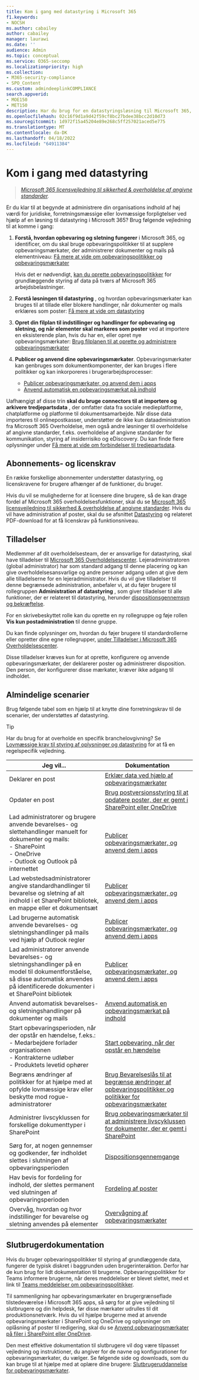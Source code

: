 ```yaml
---
title: Kom i gang med datastyring i Microsoft 365
f1.keywords:
- NOCSH
ms.author: cabailey
author: cabailey
manager: laurawi
ms.date: ''
audience: Admin
ms.topic: conceptual
ms.service: O365-seccomp
ms.localizationpriority: high
ms.collection:
- M365-security-compliance
- SPO_Content
ms.custom: admindeeplinkCOMPLIANCE
search.appverid:
- MOE150
- MET150
description: Har du brug for en datastyringsløsning til Microsoft 365, der administrerer indhold af høj værdi for juridiske, forretningsmæssige eller lovmæssige forpligtelser, men er du ikke sikker på, hvor du skal starte? Læs nogle praktiske retningslinjer for at komme i gang.
ms.openlocfilehash: 02c16f9d1a9d42f59cf8bc27bdee38bcc2d10d73
ms.sourcegitcommit: 1d972f15a45204e89e268c5ff257021aced5e775
ms.translationtype: MT
ms.contentlocale: da-DK
ms.lasthandoff: 04/18/2022
ms.locfileid: "64911384"
---
```

# <a name="get-started-with-records-management"></a>Kom i gang med datastyring

>*[Microsoft 365 licensvejledning til sikkerhed & overholdelse af angivne standarder](/office365/servicedescriptions/microsoft-365-service-descriptions/microsoft-365-tenantlevel-services-licensing-guidance/microsoft-365-security-compliance-licensing-guidance).*

Er du klar til at begynde at administrere din organisations indhold af høj værdi for juridiske, forretningsmæssige eller lovmæssige forpligtelser ved hjælp af en løsning til datastyring i Microsoft 365? Brug følgende vejledning til at komme i gang:

1. **Forstå, hvordan opbevaring og sletning fungerer** i Microsoft 365, og identificer, om du skal bruge opbevaringspolitikker til at supplere opbevaringsmærkater, der administrerer dokumenter og mails på elementniveau: [Få mere at vide om opbevaringspolitikker og opbevaringsmærkater](retention.md)
    
    Hvis det er nødvendigt, [kan du oprette opbevaringspolitikker](create-retention-policies.md) for grundlæggende styring af data på tværs af Microsoft 365 arbejdsbelastninger.
    
2. **Forstå løsningen til datastyring** , og hvordan opbevaringsmærkater kan bruges til at tillade eller blokere handlinger, når dokumenter og mails erklæres som poster: [Få mere at vide om datastyring](records-management.md)

3. **Opret din filplan til indstillinger og handlinger for opbevaring og sletning, og når elementer skal markeres som poster** ved at importere en eksisterende plan, hvis du har en, eller opret nye opbevaringsmærkater: [Brug filplanen til at oprette og administrere opbevaringsmærkater](file-plan-manager.md)

4. **Publicer og anvend dine opbevaringsmærkater**. Opbevaringsmærkater kan genbruges som dokumentkomponenter, der kan bruges i flere politikker og kan inkorporeres i brugerarbejdsprocesser:

    - [Publicer opbevaringsmærkater, og anvend dem i apps](create-apply-retention-labels.md)
    - [Anvend automatisk en opbevaringsmærkat på indhold](apply-retention-labels-automatically.md)

Uafhængigt af disse trin **skal du bruge connectors til at importere og arkivere tredjepartsdata** , der omfatter data fra sociale medieplatforme, chatplatforme og platforme til dokumentsamarbejde. Når disse data importeres til onlinepostkasser, understøtter de ikke kun dataadministration fra Microsoft 365 Overholdelse, men også andre løsninger til overholdelse af angivne standarder, f.eks. overholdelse af angivne standarder for kommunikation, styring af insiderrisiko og eDiscovery. Du kan finde flere oplysninger under [Få mere at vide om forbindelser til tredjepartsdata](archiving-third-party-data.md).

## <a name="subscription-and-licensing-requirements"></a>Abonnements- og licenskrav

En række forskellige abonnementer understøtter datastyring, og licenskravene for brugere afhænger af de funktioner, du bruger.

Hvis du vil se mulighederne for at licensere dine brugere, så de kan drage fordel af Microsoft 365 overholdelsesfunktioner, skal du se [Microsoft 365 licensvejledning til sikkerhed & overholdelse af angivne standarder](/office365/servicedescriptions/microsoft-365-service-descriptions/microsoft-365-tenantlevel-services-licensing-guidance/microsoft-365-security-compliance-licensing-guidance). Hvis du vil have administration af poster, skal du se afsnittet [Datastyring](/office365/servicedescriptions/microsoft-365-service-descriptions/microsoft-365-tenantlevel-services-licensing-guidance/microsoft-365-security-compliance-licensing-guidance#records-management) og relateret PDF-download for at få licenskrav på funktionsniveau.

## <a name="permissions"></a>Tilladelser

Medlemmer af dit overholdelsesteam, der er ansvarlige for datastyring, skal have tilladelser til <a href="https://go.microsoft.com/fwlink/p/?linkid=2077149" target="_blank">Microsoft 365 Overholdelsescenter</a>. Lejeradministratoren (global administrator) har som standard adgang til denne placering og kan give overholdelsesansvarlige og andre personer adgang uden at give dem alle tilladelserne for en lejeradministrator. Hvis du vil give tilladelser til denne begrænsede administration, anbefaler vi, at du føjer brugere til rollegruppen **Administration af datastyring** , som giver tilladelser til alle funktioner, der er relateret til datastyring, herunder [dispositionsgennemsyn og bekræftelse](disposition.md).

For en skrivebeskyttet rolle kan du oprette en ny rollegruppe og føje rollen **Vis kun postadministration** til denne gruppe.

Du kan finde oplysninger om, hvordan du føjer brugere til standardrollerne eller opretter dine egne rollegrupper, [under Tilladelser i Microsoft 365 Overholdelsescenter](microsoft-365-compliance-center-permissions.md).

Disse tilladelser kræves kun for at oprette, konfigurere og anvende opbevaringsmærkater, der deklarerer poster og administrerer disposition. Den person, der konfigurerer disse mærkater, kræver ikke adgang til indholdet.

## <a name="common-scenarios"></a>Almindelige scenarier

Brug følgende tabel som en hjælp til at knytte dine forretningskrav til de scenarier, der understøttes af datastyring.

> [!TIP]
> Har du brug for at overholde en specifik branchelovgivning? Se [Lovmæssige krav til styring af oplysninger og datastyring](retention-regulatory-requirements.md) for at få en regelspecifik vejledning.

|Jeg vil...|Dokumentation|
|----------------|---------------|
|Deklarer en post |[Erklær data ved hjælp af opbevaringsmærkater](declare-records.md)|
|Opdater en post |[Brug postversionsstyring til at opdatere poster, der er gemt i SharePoint eller OneDrive](record-versioning.md)|
|Lad administratorer og brugere anvende bevarelses- og slettehandlinger manuelt for dokumenter og mails: <br />- SharePoint <br />- OneDrive <br />- Outlook og Outlook på internettet|[Publicer opbevaringsmærkater, og anvend dem i apps](create-apply-retention-labels.md)|
|Lad webstedsadministratorer angive standardhandlinger til bevarelse og sletning af alt indhold i et SharePoint bibliotek, en mappe eller et dokumentsæt|[Publicer opbevaringsmærkater, og anvend dem i apps](create-apply-retention-labels.md)|
|Lad brugerne automatisk anvende bevarelses- og sletningshandlinger på mails ved hjælp af Outlook regler|[Publicer opbevaringsmærkater, og anvend dem i apps](create-apply-retention-labels.md)|
|Lad administratorer anvende bevarelses- og sletningshandlinger på en model til dokumentforståelse, så disse automatisk anvendes på identificerede dokumenter i et SharePoint bibliotek|[Publicer opbevaringsmærkater, og anvend dem i apps](create-apply-retention-labels.md)|
|Anvend automatisk bevarelses- og sletningshandlinger på dokumenter og mails |[Anvend automatisk en opbevaringsmærkat på indhold](apply-retention-labels-automatically.md)|
|Start opbevaringsperioden, når der opstår en hændelse, f.eks.:  <br />- Medarbejdere forlader organisationen <br />- Kontrakterne udløber <br />- Produktets levetid ophører| [Start opbevaring, når der opstår en hændelse](event-driven-retention.md)|
|Begræns ændringer af politikker for at hjælpe med at opfylde lovmæssige krav eller beskytte mod rogue-administratorer| [Brug Bevarelseslås til at begrænse ændringer af opbevaringspolitikker og politikker for opbevaringsmærkater](retention-preservation-lock.md)
|Administrer livscyklussen for forskellige dokumenttyper i SharePoint| [Brug opbevaringsmærkater til at administrere livscyklussen for dokumenter, der er gemt i SharePoint](auto-apply-retention-labels-scenario.md)|
|Sørg for, at nogen gennemser og godkender, før indholdet slettes i slutningen af opbevaringsperioden|[Dispositionsgennemgange](disposition.md#disposition-reviews) |
|Hav bevis for fordeling for indhold, der slettes permanent ved slutningen af opbevaringsperioden|[Fordeling af poster](disposition.md#disposition-of-records) |
| Overvåg, hvordan og hvor indstillinger for bevarelse og sletning anvendes på elementer | [Overvågning af opbevaringsmærkater](retention.md#monitoring-retention-labels) |

## <a name="end-user-documentation"></a>Slutbrugerdokumentation

Hvis du bruger opbevaringspolitikker til styring af grundlæggende data, fungerer de typisk diskret i baggrunden uden brugerinteraktion. Derfor har de kun brug for lidt dokumentation til brugerne. Opbevaringspolitikker for Teams informere brugerne, når deres meddelelser er blevet slettet, med et link til [Teams meddelelser om opbevaringspolitikker](https://support.microsoft.com/office/teams-messages-about-retention-policies-c151fa2f-1558-4cf9-8e51-854e925b483b).

Til sammenligning har opbevaringsmærkater en brugergrænseflade tilstedeværelse i Microsoft 365 apps, så sørg for at give vejledning til slutbrugere og din helpdesk, før disse mærkater udrulles til dit produktionsnetværk. Hvis du vil hjælpe brugerne med at anvende opbevaringsmærkater i SharePoint og OneDrive og oplysninger om oplåsning af poster til redigering, skal du se [Anvend opbevaringsmærkater på filer i SharePoint eller OneDrive](https://support.microsoft.com/office/apply-retention-labels-to-files-in-sharepoint-or-onedrive-11a6835b-ec9f-40db-8aca-6f5ef18132df).

Den mest effektive dokumentation til slutbrugere vil dog være tilpasset vejledning og instruktioner, du angiver for de navne og konfigurationer for opbevaringsmærkater, du vælger. Se følgende side og downloads, som du kan bruge til at hjælpe med at oplære dine brugere: [Slutbrugeruddannelse for opbevaringsmærkater](https://microsoft.github.io/ComplianceCxE/enduser/retention/).
